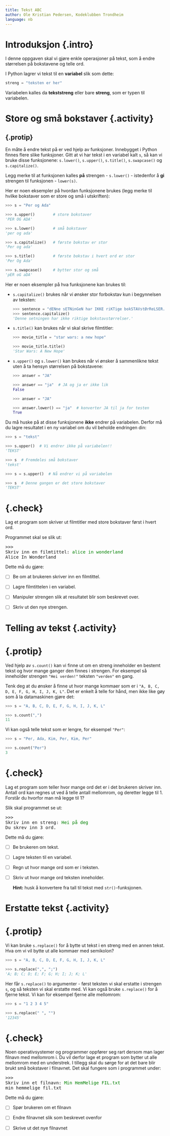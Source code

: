 ```yaml
---
title: Tekst ABC
author: Ole Kristian Pedersen, Kodeklubben Trondheim
language: nb
---
```



# Introduksjon {.intro}

I denne oppgaven skal vi gjøre enkle operasjoner på tekst, som å endre
størrelsen på bokstavene og telle ord.

I Python lagrer vi tekst til en **variabel** slik som dette:

```python
streng = "teksten er her"
```

Variabelen kalles da **tekststreng** eller bare **streng**, som er typen til
variabelen.


# Store og små bokstaver {.activity}

## {.protip}

En måte å endre tekst på er ved hjelp av funksjoner. Innebygget i Python finnes
flere slike funksjoner. Gitt at vi har tekst i en variabel kalt `s`, så kan vi
bruke disse funksjonene: `s.lower()`, `s.upper()`, `s.title()`, `s.swapcase()`
og `s.capitalize()`.

Legg merke til at funksjonen kalles **på** strengen - `s.lower()` - istedenfor å
**gi** strengen til funksjonen - `lower(s)`.

Her er noen eksempler på hvordan funksjonene brukes (legg merke til hvilke
bokstaver som er store og små i utskriften):

```python
>>> s = "Per og Ada"

>>> s.upper()        # store bokstaver
'PER OG ADA'

>>> s.lower()        # små bokstaver
'per og ada'

>>> s.capitalize()   # første bokstav er stor
'Per og ada'

>>> s.title()        # første bokstav i hvert ord er stor
'Per Og Ada'

>>> s.swapcase()     # bytter stor og små
'pER oG aDA'
```

Her er noen eksempler på hva funksjonene kan brukes til:

* `s.capitalize()` brukes når vi ønsker stor forbokstav kun i begynnelsen av
  teksten:

  ```python
  >>> sentence = "dENne sETNinGeN har IKKE riKTige bokSTAVstØrReLSER."
  >>> sentence.capitalize()
  'Denne setningen har ikke riktige bokstavstørrelser.'
  ```

* `s.title()` kan brukes når vi skal skrive filmtitler:

  ```python
  >>> movie_title = "star wars: a new hope"

  >>> movie_title.title()
  'Star Wars: A New Hope'
  ```

* `s.upper()` og `s.lower()` kan brukes når vi ønsker å sammenlikne tekst uten å
  ta hensyn størrelsen på bokstavene:

  ```python
  >>> answer = "JA"

  >>> answer == "ja"  # JA og ja er ikke lik
  False
  ```

  ```python
  >>> answer = "JA"

  >>> answer.lower() == "ja"  # konverter JA til ja for testen
  True
  ```

Du må huske på at disse funksjonene **ikke** endrer på variabelen. Derfor må du
lagre resultatet i en ny variabel om du vil beholde endringen din:

```python
>>> s = "tekst"

>>> s.upper()  # Vi endrer ikke på variabelen!!
'TEKST'

>>> s  # Fremdeles små bokstaver
'tekst'

>>> s = s.upper()  # Nå endrer vi på variabelen

>>> s  # Denne gangen er det store bokstaver
'TEKST'
```

<!--Workaround-->


# {.check}

Lag et program som skriver ut filmtitler med store bokstaver først i hvert ord.

Programmet skal se slik ut:

<pre>
>>>
Skriv inn en filmtittel: <font color="green">alice in wonderland</font>
Alice In Wonderland
</pre>

Dette må du gjøre:

- [ ] Be om at brukeren skriver inn en filmtittel.

- [ ] Lagre filmtittelen i en variabel.

- [ ] Manipuler strengen slik at resultatet blir som beskrevet over.

- [ ] Skriv ut den nye strengen.


# Telling av tekst {.activity}


# {.protip}

Ved hjelp av `s.count()` kan vi finne ut om en streng inneholder en bestemt
tekst og hvor mange ganger den finnes i strengen. For eksempel så inneholder
strengen `"Hei verden!"` teksten `"verden"` en gang.

Tenk deg at du ønsker å finne ut hvor mange kommaer som er i `"A, B, C, D, E, F,
G, H, I, J, K, L"`. Det er enkelt å telle for hånd, men ikke like gøy som å la
datamaskinen gjøre det:

```python
>>> s = "A, B, C, D, E, F, G, H, I, J, K, L"

>>> s.count(",")
11
```

Vi kan også telle tekst som er lengre, for eksempel `"Per"`:

```python
>>> s = "Per, Ada, Kim, Per, Kim, Per"

>>> s.count("Per")
3
```

<!--Workaround-->


# {.check}

Lag et program som teller hvor mange ord det er i det brukeren skriver inn.
Antall ord kan regnes ut ved å telle antall mellomrom, og deretter legge til 1.
Forstår du hvorfor man må legge til 1?

Slik skal programmet se ut:

<pre>
>>>
Skriv inn en streng: <font color="green">Hei på deg</font>
Du skrev inn 3 ord.
</pre>

Dette må du gjøre:

- [ ] Be brukeren om tekst.

- [ ] Lagre teksten til en variabel.

- [ ] Regn ut hvor mange ord som er i teksten.

- [ ] Skriv ut hvor mange ord teksten inneholder.

  **Hint:** husk å konvertere fra tall til tekst med `str()`-funksjonen.


# Erstatte tekst {.activity}


# {.protip}

Vi kan bruke `s.replace()` for å bytte ut tekst i en streng med en annen tekst.
Hva om vi vil bytte ut alle kommaer med semikolon?

```python
>>> s = "A, B, C, D, E, F, G, H, I, J, K, L"

>>> s.replace(",", ";")
'A; B; C; D; E; F; G; H; I; J; K; L'
```

Her får `s.replace()` to argumenter - først teksten vi skal erstatte i strengen
`s`, og så teksten vi skal erstatte med. Vi kan også bruke `s.replace()` for å
fjerne tekst. Vi kan for eksempel fjerne alle mellomrom:

```python
>>> s = "1 2 3 4 5"

>>> s.replace(" ", "")
'12345'
```

<!--Workaround-->


# {.check}

Noen operativsystemer og programmer oppfører seg rart dersom man lager filnavn
med mellomrom i. Du vil derfor lage et program som bytter ut alle mellomrom med
en understrek. I tillegg skal du sørge for at det bare blir brukt små bokstaver
i filnavnet. Det skal fungere som i programmet under:

<pre>
>>>
Skriv inn et filnavn: <font color="green">Min HemMelige FIL.txt</font>
min_hemmelige_fil.txt
</pre>

Dette må du gjøre:

- [ ] Spør brukeren om et filnavn

- [ ] Endre filnavnet slik som beskrevet ovenfor

- [ ] Skrive ut det nye filnavnet
